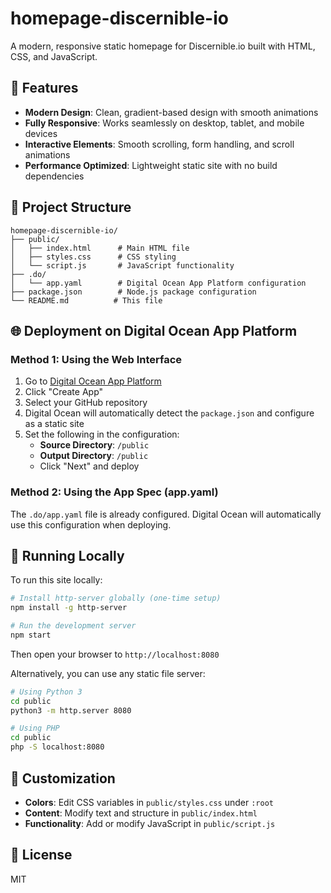 # homepage-discernible-io

A modern, responsive static homepage for Discernible.io built with HTML, CSS, and JavaScript.

## 🚀 Features

- **Modern Design**: Clean, gradient-based design with smooth animations
- **Fully Responsive**: Works seamlessly on desktop, tablet, and mobile devices
- **Interactive Elements**: Smooth scrolling, form handling, and scroll animations
- **Performance Optimized**: Lightweight static site with no build dependencies

## 📁 Project Structure

```
homepage-discernible-io/
├── public/
│   ├── index.html      # Main HTML file
│   ├── styles.css      # CSS styling
│   └── script.js       # JavaScript functionality
├── .do/
│   └── app.yaml        # Digital Ocean App Platform configuration
├── package.json        # Node.js package configuration
└── README.md          # This file
```

## 🌐 Deployment on Digital Ocean App Platform

### Method 1: Using the Web Interface

1. Go to [Digital Ocean App Platform](https://cloud.digitalocean.com/apps)
2. Click "Create App"
3. Select your GitHub repository
4. Digital Ocean will automatically detect the `package.json` and configure as a static site
5. Set the following in the configuration:
   - **Source Directory**: `/public`
   - **Output Directory**: `/public`
   - Click "Next" and deploy

### Method 2: Using the App Spec (app.yaml)

The `.do/app.yaml` file is already configured. Digital Ocean will automatically use this configuration when deploying.

## 🏃 Running Locally

To run this site locally:

```bash
# Install http-server globally (one-time setup)
npm install -g http-server

# Run the development server
npm start
```

Then open your browser to `http://localhost:8080`

Alternatively, you can use any static file server:

```bash
# Using Python 3
cd public
python3 -m http.server 8080

# Using PHP
cd public
php -S localhost:8080
```

## 🎨 Customization

- **Colors**: Edit CSS variables in `public/styles.css` under `:root`
- **Content**: Modify text and structure in `public/index.html`
- **Functionality**: Add or modify JavaScript in `public/script.js`

## 📝 License

MIT